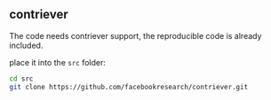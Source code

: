 
## contriever

The code needs contriever support, the reproducible code is already included.

place it into the `src` folder:
```bash
cd src
git clone https://github.com/facebookresearch/contriever.git
```
